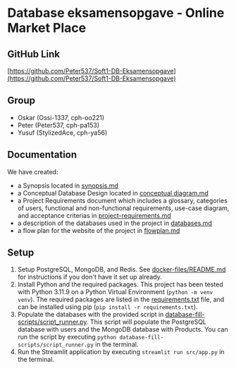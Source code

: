# Database eksamensopgave - Online Market Place

## GitHub Link

[https://github.com/Peter537/Soft1-DB-Eksamensopgave](https://github.com/Peter537/Soft1-DB-Eksamensopgave)

## Group

- Oskar (Ossi-1337, cph-oo221)
- Peter (Peter537, cph-pa153)
- Yusuf (StylizedAce, cph-ya56)

## Documentation

We have created:

- a Synopsis located in [synopsis.md](./synopsis.md)
- a Conceptual Database Design located in [conceptual diagram.md](./conceptual%20diagram.md)
- a Project Requirements document which includes a glossary, categories of users, functional and non-functional requirements, use-case diagram, and acceptance criterias in [project-requirements.md](./project-requirements.md)
- a description of the databases used in the project in [databases.md](./databases.md)
- a flow plan for the website of the project in [flowplan.md](./flowplan.md)

## Setup

1. Setup PostgreSQL, MongoDB, and Redis. See [docker-files/README.md](docker-files/README.md) for instructions if you don't have it set up already.
2. Install Python and the required packages. This project has been tested with Python 3.11.9 on a Python Virtual Environment (`python -m venv venv`). The required packages are listed in the [requirements.txt](./requirements.txt) file, and can be installed using pip (`pip install -r requirements.txt`).
3. Populate the databases with the provided script in [database-fill-scripts/script_runner.py](./database-fill-scripts/script_runner.py). This script will populate the PostgreSQL database with users and the MongoDB database with Products. You can run the script by executing `python database-fill-scripts/script_runner.py` in the terminal.
4. Run the Streamlit application by executing `streamlit run src/app.py` in the terminal.
